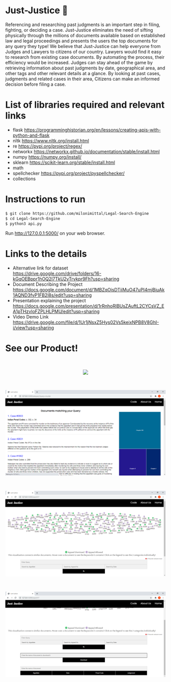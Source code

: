 # Just-Justice :scroll:
Referencing and researching past judgments is an important step in filing, fighting, or deciding a case. Just-Justice eliminates the need of sifting physically through the millions of documents available based on established law and legal proceedings and presents the users the top documents for any query they type! We believe that  Just-Justice can help everyone from Judges and Lawyers to citizens of our country. Lawyers would find it easy to research from existing case documents. By automating the process, their efficiency would be increased. Judges can stay ahead of the game by retrieving information about past judgments by date, geographical area, and other tags and other relevant details at a glance. By looking at past cases, judgments and related cases in their area, Citizens can make an informed decision before filing a case.
<br>
# List of libraries required and relevant links
- flask https://programminghistorian.org/en/lessons/creating-apis-with-python-and-flask
- nltk https://www.nltk.org/install.html
- re https://pypi.org/project/regex/
- networkx https://networkx.github.io/documentation/stable/install.html
- numpy https://numpy.org/install/
- sklearn https://scikit-learn.org/stable/install.html
- math 
- spellchecker https://pypi.org/project/pyspellchecker/
- collections

# Instructions to run
```console
$ git clone https://github.com/milonimittal/Legal-Search-Engine
$ cd Legal-Search-Engine
$ python3 api.py
```

Run http://127.0.0.1:5000/ on your web browser.  

# Links to the details

- Alternative link for dataset<br>
https://drive.google.com/drive/folders/16-kGqOEBppr1hOQ2l7TkU2vTrvkpr9Fh?usp=sharing
- Document Describing the Project<br>
https://docs.google.com/document/d/1MBZqOisDTiiMuO47uPI4mjBiuAk1AQND3fvP1FB2l8s/edit?usp=sharing
- Presentation explaining the project<br>
https://docs.google.com/presentation/d/1rRnhoRlBUsZAuftL2CYCsVZ_EA1pTHzvloFZPLHLPMU/edit?usp=sharing
- Video Demo Link<br>
https://drive.google.com/file/d/1Ur1jNsxZ5Hys02Vs5keixNPB8V8GhI-i/view?usp=sharing


# See our Product!
<br>
<p align="center"><img src="https://github.com/milonimittal/Legal-Search-Engine/tree/master/images/netapp_main.png" ></p><br>
<p align="center"><img src="https://github.com/milonimittal/Legal-Search-Engine/blob/master/images/netapp_murder.png"></p><br>
<p align="center"><img src="https://github.com/milonimittal/Legal-Search-Engine/blob/master/images/netapp_advancedsearch.png"></p><br>
<p align="center"><img src="https://github.com/milonimittal/Legal-Search-Engine/blob/master/images/netapp_advancedsearch2.png"></p><br>

